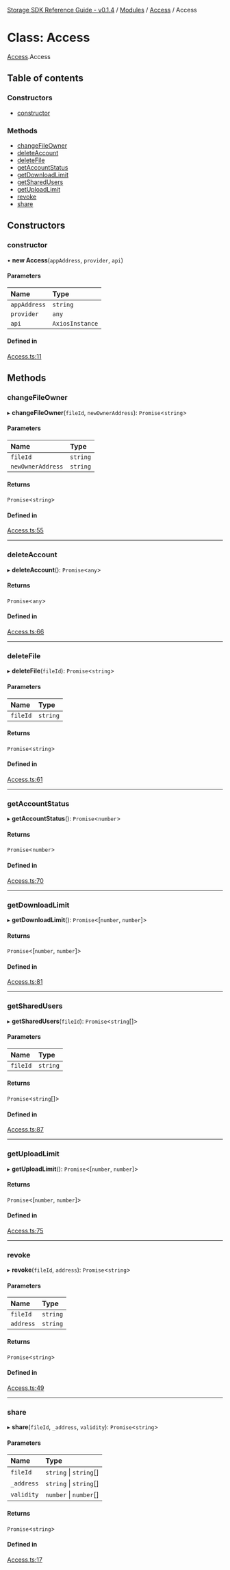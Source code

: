 [Storage SDK Reference Guide - v0.1.4](../README.md) / [Modules](../modules.md) / [Access](../modules/Access.md) / Access

# Class: Access

[Access](../modules/Access.md).Access

## Table of contents

### Constructors

- [constructor](Access.Access-1.md#constructor)

### Methods

- [changeFileOwner](Access.Access-1.md#changefileowner)
- [deleteAccount](Access.Access-1.md#deleteaccount)
- [deleteFile](Access.Access-1.md#deletefile)
- [getAccountStatus](Access.Access-1.md#getaccountstatus)
- [getDownloadLimit](Access.Access-1.md#getdownloadlimit)
- [getSharedUsers](Access.Access-1.md#getsharedusers)
- [getUploadLimit](Access.Access-1.md#getuploadlimit)
- [revoke](Access.Access-1.md#revoke)
- [share](Access.Access-1.md#share)

## Constructors

### constructor

• **new Access**(`appAddress`, `provider`, `api`)

#### Parameters

| Name | Type |
| :------ | :------ |
| `appAddress` | `string` |
| `provider` | `any` |
| `api` | `AxiosInstance` |

#### Defined in

[Access.ts:11](https://github.com/arcana-network/storage/blob/9d9da6f/src/Access.ts#L11)

## Methods

### changeFileOwner

▸ **changeFileOwner**(`fileId`, `newOwnerAddress`): `Promise`<`string`\>

#### Parameters

| Name | Type |
| :------ | :------ |
| `fileId` | `string` |
| `newOwnerAddress` | `string` |

#### Returns

`Promise`<`string`\>

#### Defined in

[Access.ts:55](https://github.com/arcana-network/storage/blob/9d9da6f/src/Access.ts#L55)

___

### deleteAccount

▸ **deleteAccount**(): `Promise`<`any`\>

#### Returns

`Promise`<`any`\>

#### Defined in

[Access.ts:66](https://github.com/arcana-network/storage/blob/9d9da6f/src/Access.ts#L66)

___

### deleteFile

▸ **deleteFile**(`fileId`): `Promise`<`string`\>

#### Parameters

| Name | Type |
| :------ | :------ |
| `fileId` | `string` |

#### Returns

`Promise`<`string`\>

#### Defined in

[Access.ts:61](https://github.com/arcana-network/storage/blob/9d9da6f/src/Access.ts#L61)

___

### getAccountStatus

▸ **getAccountStatus**(): `Promise`<`number`\>

#### Returns

`Promise`<`number`\>

#### Defined in

[Access.ts:70](https://github.com/arcana-network/storage/blob/9d9da6f/src/Access.ts#L70)

___

### getDownloadLimit

▸ **getDownloadLimit**(): `Promise`<[`number`, `number`]\>

#### Returns

`Promise`<[`number`, `number`]\>

#### Defined in

[Access.ts:81](https://github.com/arcana-network/storage/blob/9d9da6f/src/Access.ts#L81)

___

### getSharedUsers

▸ **getSharedUsers**(`fileId`): `Promise`<`string`[]\>

#### Parameters

| Name | Type |
| :------ | :------ |
| `fileId` | `string` |

#### Returns

`Promise`<`string`[]\>

#### Defined in

[Access.ts:87](https://github.com/arcana-network/storage/blob/9d9da6f/src/Access.ts#L87)

___

### getUploadLimit

▸ **getUploadLimit**(): `Promise`<[`number`, `number`]\>

#### Returns

`Promise`<[`number`, `number`]\>

#### Defined in

[Access.ts:75](https://github.com/arcana-network/storage/blob/9d9da6f/src/Access.ts#L75)

___

### revoke

▸ **revoke**(`fileId`, `address`): `Promise`<`string`\>

#### Parameters

| Name | Type |
| :------ | :------ |
| `fileId` | `string` |
| `address` | `string` |

#### Returns

`Promise`<`string`\>

#### Defined in

[Access.ts:49](https://github.com/arcana-network/storage/blob/9d9da6f/src/Access.ts#L49)

___

### share

▸ **share**(`fileId`, `_address`, `validity`): `Promise`<`string`\>

#### Parameters

| Name | Type |
| :------ | :------ |
| `fileId` | `string` \| `string`[] |
| `_address` | `string` \| `string`[] |
| `validity` | `number` \| `number`[] |

#### Returns

`Promise`<`string`\>

#### Defined in

[Access.ts:17](https://github.com/arcana-network/storage/blob/9d9da6f/src/Access.ts#L17)
